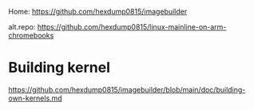 Home: https://github.com/hexdump0815/imagebuilder

alt.repo: https://github.com/hexdump0815/linux-mainline-on-arm-chromebooks

# Building kernel
https://github.com/hexdump0815/imagebuilder/blob/main/doc/building-own-kernels.md
